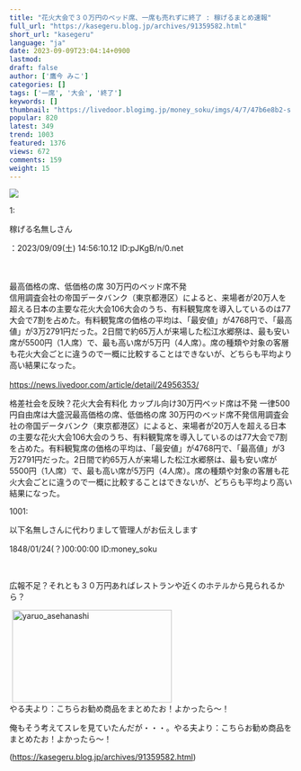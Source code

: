 ```yaml
---
title: "花火大会で３０万円のベッド席、一席も売れずに終了 : 稼げるまとめ速報"
full_url: "https://kasegeru.blog.jp/archives/91359582.html"
short_url: "kasegeru"
language: "ja"
date: 2023-09-09T23:04:14+0900
lastmod: 
draft: false
author: ['鷹今 みこ']
categories: []
tags: ['一席', '大会', '終了']
keywords: []
thumbnail: "https://livedoor.blogimg.jp/money_soku/imgs/4/7/47b6e8b2-s.png"
popular: 820
latest: 349
trend: 1003
featured: 1376
views: 672
comments: 159
weight: 15
---
```


![](https://livedoor.blogimg.jp/money_soku/imgs/4/7/47b6e8b2-s.png)

<div><p>1: <p>稼げる名無しさん </p>：2023/09/09(土) 14:56:10.12 ID:pJKgB/n/0.net<br></p><br> <br> 最高価格の席、低価格の席 30万円のベッド席不発 <br> 信用調査会社の帝国データバンク（東京都港区）によると、来場者が20万人を超える日本の主要な花火大会106大会のうち、有料観覧席を導入しているのは77大会で7割を占めた。有料観覧席の価格の平均は、「最安値」が4768円で、「最高値」が3万2791円だった。2日間で約65万人が来場した松江水郷祭は、最も安い席が5500円（1人席）で、最も高い席が5万円（4人席）。席の種類や対象の客層も花火大会ごとに違うので一概に比較することはできないが、どちらも平均より高い結果になった。<br> <br> <a href='https://news.livedoor.com/article/detail/24956353/' target='_blank'>https://news.livedoor.com/article/detail/24956353/</a> <p>格差社会を反映？花火大会有料化 カップル向け30万円ベッド席は不発 一律500円自由席は大盛況最高価格の席、低価格の席 30万円のベッド席不発信用調査会社の帝国データバンク（東京都港区）によると、来場者が20万人を超える日本の主要な花火大会106大会のうち、有料観覧席を導入しているのは77大会で7割を占めた。有料観覧席の価格の平均は、「最安値」が4768円で、「最高値」が3万2791円だった。2日間で約65万人が来場した松江水郷祭は、最も安い席が5500円（1人席）で、最も高い席が5万円（4人席）。席の種類や対象の客層も花火大会ごとに違うので一概に比較することはできないが、どちらも平均より高い結果になった。</p><p class='t_h'>1001: <p>以下名無しさんに代わりまして管理人がお伝えします</p> <p> 1848/01/24(？)00:00:00 ID:money_soku</p></p><br><p>広報不足？それとも３０万円あればレストランや近くのホテルから見られるから？</p><img src='https://livedoor.blogimg.jp/money_soku/imgs/5/3/53be109a.jpg' width='284' height='165' border='0' alt='yaruo_asehanashi' hspace='5' class='pict'><br>やる夫より：こちらお勧め商品をまとめたお！よかったら～！<br><p>俺もそう考えてスレを見ていたんだが・・・。やる夫より：こちらお勧め商品をまとめたお！よかったら～！</p></div>

(https://kasegeru.blog.jp/archives/91359582.html)
